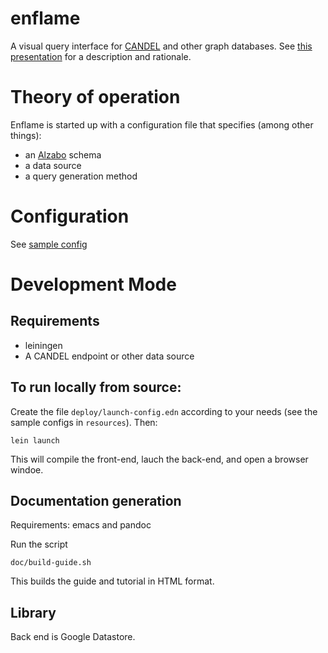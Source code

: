 # enflame

A visual query interface for [CANDEL](https://www.parkerici.org/research-project/candel-data-analysis-platform/) and other graph databases. See [this presentation](http://hyperphor.com/papers/enflame-clojure-meetup.pdf) for a description and rationale.


# Theory of operation

Enflame is started up with a configuration file that specifies (among other things):
- an [Alzabo](https://github.com/CANDELbio/alzabo) schema
- a data source
- a query generation method

# Configuration

See [sample config](resources/candel-config.edn)

# Development Mode

## Requirements

- leiningen
- A CANDEL endpoint or other data source


## To run locally from source:

Create the file `deploy/launch-config.edn` according to your needs (see the sample configs in `resources`). Then:

    lein launch

This will compile the front-end, lauch the back-end, and open a browser windoe.

## Documentation generation

Requirements: emacs and pandoc

Run the script

    doc/build-guide.sh
	
This builds the guide and tutorial in HTML format.



## Library

Back end is Google Datastore.


